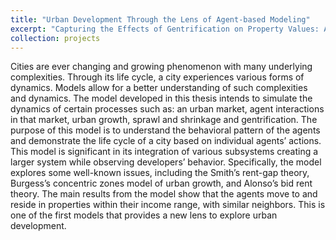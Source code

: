 ```yaml
---
title: "Urban Development Through the Lens of Agent-based Modeling"
excerpt: "Capturing the Effects of Gentrification on Property Values: An Agent-Based Modeling Approach<br/><img src='Model-graphical-user-interface-at-default-settings.png'>"
collection: projects
---
```


Cities are ever changing and growing phenomenon with many underlying complexities. Through its life cycle, a city experiences various forms of dynamics. Models allow for a better understanding of such complexities and dynamics. The model developed in this thesis intends to simulate the dynamics of certain processes such as: an urban market, agent interactions in that market, urban growth, sprawl and shrinkage and gentrification. The purpose of this model is to understand the behavioral pattern of the agents and demonstrate the life cycle of a city based on individual agents’ actions. This model is significant in its integration of various subsystems creating a larger system while observing developers’ behavior. Specifically, the model explores some well-known issues, including the Smith’s rent-gap theory, Burgess’s concentric zones model of urban growth, and Alonso’s bid rent theory. The main results from the model show that the agents move to and reside in properties within their income range, with similar neighbors. This is one of the first models that provides a new lens to explore urban development.